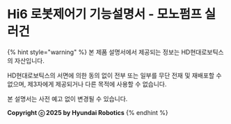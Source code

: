 ﻿# Hi6 로봇제어기 기능설명서 - 모노펌프 실러건

{% hint style="warning" %}
본 제품 설명서에서 제공되는 정보는 HD현대로보틱스의 자산입니다.

HD현대로보틱스의 서면에 의한 동의 없이 전부 또는 일부를 무단 전재 및 재배포할 수 없으며, 제3자에게 제공되거나 다른 목적에 사용할 수 없습니다.


본 설명서는 사전 예고 없이 변경될 수 있습니다.



**Copyright ⓒ 2025 by Hyundai Robotics**
{% endhint %}
